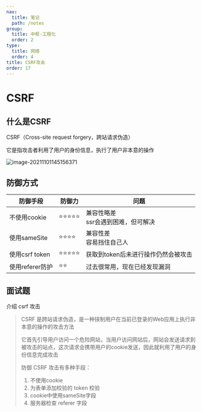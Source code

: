 ```yaml
---
nav:
  title: 笔记
  path: /notes
group:
  title: 中枢-工程化
  order: 2
type:
  title: 网络
  order: 4
title: CSRF攻击
order: 17
---
```


# CSRF

## 什么是CSRF

CSRF（Cross-site request forgery，跨站请求伪造）

它是指攻击者利用了用户的身份信息，执行了用户非本意的操作

![image-20211101145156371](http://mdrs.yuanjin.tech/img/20211101145156.png)

## 防御方式

| 防御手段        | 防御力 | 问题                                    |
| --------------- | ------ | --------------------------------------- |
| 不使用cookie    | ⭐️⭐️⭐️⭐️⭐️  | 兼容性略差<br />ssr会遇到困难，但可解决 |
| 使用sameSite    | ⭐️⭐️⭐️⭐️   | 兼容性差<br />容易挡住自己人            |
| 使用csrf token  | ⭐️⭐️⭐️⭐️⭐️  | 获取到token后未进行操作仍然会被攻击     |
| 使用referer防护 | ⭐️⭐️     | 过去很常用，现在已经发现漏洞            |



## 面试题

介绍 csrf 攻击

> CSRF 是跨站请求伪造，是一种挟制用户在当前已登录的Web应用上执行非本意的操作的攻击方法
>
> 它首先引导用户访问一个危险网站，当用户访问网站后，网站会发送请求到被攻击的站点，这次请求会携带用户的cookie发送，因此就利用了用户的身份信息完成攻击
>
> 防御 CSRF 攻击有多种手段：
>
> 1. 不使用cookie
> 2. 为表单添加校验的 token 校验
> 3. cookie中使用sameSite字段
> 4. 服务器检查 referer 字段
